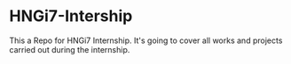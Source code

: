 # HNGi7-Intership
This a Repo for HNGi7 Internship. It's going to cover all works and projects carried out during the internship.
